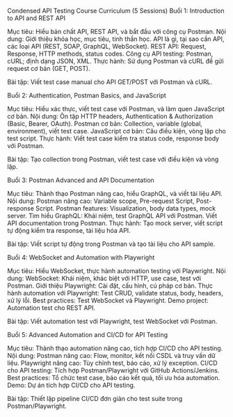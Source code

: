 Condensed API Testing Course Curriculum (5 Sessions)
Buổi 1: Introduction to API and REST API

Mục tiêu: Hiểu bản chất API, REST API, và bắt đầu với công cụ Postman.
Nội dung:
Giới thiệu khóa học, mục tiêu, tinh thần học.
API là gì, tại sao cần API, các loại API (REST, SOAP, GraphQL, WebSocket).
REST API: Request, Response, HTTP methods, status codes.
Công cụ API testing: Postman, cURL; định dạng JSON, XML.
Thực hành: Sử dụng Postman và cURL để gửi request cơ bản (GET, POST).


Bài tập: Viết test case manual cho API GET/POST với Postman và cURL.

Buổi 2: Authentication, Postman Basics, and JavaScript

Mục tiêu: Hiểu xác thực, viết test case với Postman, và làm quen JavaScript cơ bản.
Nội dung:
Ôn tập HTTP headers, Authentication & Authorization (Basic, Bearer, OAuth).
Postman cơ bản: Collection, variable (global, environment), viết test case.
JavaScript cơ bản: Câu điều kiện, vòng lặp cho test script.
Thực hành: Viết test case kiểm tra status code, response body với Postman.


Bài tập: Tạo collection trong Postman, viết test case với điều kiện và vòng lặp.

Buổi 3: Postman Advanced and API Documentation

Mục tiêu: Thành thạo Postman nâng cao, hiểu GraphQL, và viết tài liệu API.
Nội dung:
Postman nâng cao: Variable scope, Pre-request Script, Post-response Script.
Postman features: Visualization, body data types, mock server.
Tìm hiểu GraphQL: Khái niệm, test GraphQL API với Postman.
Viết API documentation trong Postman.
Thực hành: Tạo mock server, viết script tự động kiểm tra response, tài liệu hóa API.


Bài tập: Viết script tự động trong Postman và tạo tài liệu cho API sample.

Buổi 4: WebSocket and Automation with Playwright

Mục tiêu: Hiểu WebSocket, thực hành automation testing với Playwright.
Nội dung:
WebSocket: Khái niệm, khác biệt với HTTP, use case, test với Postman.
Giới thiệu Playwright: Cài đặt, cấu hình, cú pháp cơ bản.
Thực hành automation với Playwright: Test CRUD, validate status, body, headers, xử lý lỗi.
Best practices: Test WebSocket và Playwright.
Demo project: Automation test cho REST API.


Bài tập: Viết automation test với Playwright, test WebSocket với Postman.

Buổi 5: Advanced Automation and CI/CD for API Testing

Mục tiêu: Thành thạo automation nâng cao, tích hợp CI/CD cho API testing.
Nội dung:
Postman nâng cao: Flow, monitor, kết nối CSDL và truy vấn dữ liệu.
Playwright nâng cao: Tùy chỉnh test, báo cáo, xử lý exception.
CI/CD cho API testing: Tích hợp Postman/Playwright với GitHub Actions/Jenkins.
Best practices: Tổ chức test case, báo cáo kết quả, tối ưu hóa automation.
Demo: Dự án tích hợp CI/CD cho API testing.


Bài tập: Thiết lập pipeline CI/CD đơn giản cho test suite trong Postman/Playwright.
